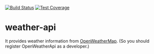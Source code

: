 [![Build Status](https://travis-ci.org/IshinFUKUOKA/weather-api.svg?branch=master)](https://travis-ci.org/IshinFUKUOKA/weather-api)
[![Test Coverage](https://api.codeclimate.com/v1/badges/0ae208aa747dc92af30b/test_coverage)](https://codeclimate.com/github/IshinFUKUOKA/weather-api/test_coverage)

# weather-api

It provides weather information from [OpenWeatherMap](https://openweathermap.org/api).
(So you should register OpenWeatherApi as a developer.)

